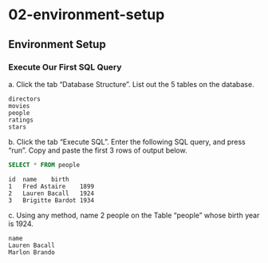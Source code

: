 # 02-environment-setup

## Environment Setup

### Execute Our First SQL Query

a.	Click the tab “Database Structure”. List out the 5 tables on the database.

```
directors
movies
people
ratings
stars
```

b.	Click the tab “Execute SQL”. Enter the following SQL query, and press “run”. Copy and paste the first 3 rows of output below.

```sql
SELECT * FROM people
```

```
id	name	birth
1	Fred Astaire	1899
2	Lauren Bacall	1924
3	Brigitte Bardot	1934
```

c.	Using any method, name 2 people on the Table “people” whose birth year is 1924.

```
name
Lauren Bacall
Marlon Brando
```
